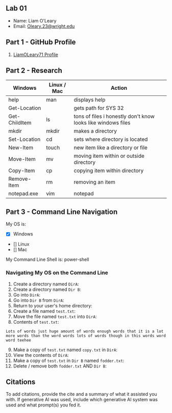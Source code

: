 ## Lab 01

- Name: Liam O'Leary
- Email: Oleary.23@wright.edu

## Part 1 - GitHub Profile

1. [ LiamOLeary71 Profile](https://github.com/LiamOLeary71)

## Part 2 - Research

| Windows | Linux / Mac | Action |
| ---     | ---         | ---    |
| help    | man         |   displays help     |
| Get-Location |    |    gets path for SYS 32  |
| Get-ChildItem | ls    |    tons of files i honestly don't know looks like windows files   |
|  mkdir  |    mkdir    |    makes a directory    |
| Set-Location | cd     |     sets where directory is located   |
| New-Item | touch      |    new item like a directory  or file |
| Move-Item | mv        |    moving item within or outside directory    |
| Copy-Item | cp        |     copying item within directory   |
| Remove-Item | rm      |     removing an item   |
| notepad.exe | vim     |   notepad     |

## Part 3 - Command Line Navigation

My OS is:
- [x] Windows
- [] Linux
- [] Mac

My Command Line Shell is: power-shell

### Navigating My OS on the Command Line

1. Create a directory named `DirA`:
2. Create a directory named `Dir B`:
3. Go into `DirA`:
4. Go into `Dir B` from `DirA`:
5. Return to your user's home directory:
6. Create a file named `test.txt`:
7. Move the file named `test.txt` into `DirA`:
8. Contents of `test.txt`:
```
Lots of words just huge amount of words enough words that it is a lot more words than the word words lots of words though in this words word word teehee
```
9. Make a copy of `test.txt` named `copy.txt` in `DirA`:
10. View the contents of `DirA`: 
11. Make a copy of `test.txt` in `Dir B` named `fodder.txt`:
12. Delete / remove both `fodder.txt` AND `Dir B`:

## Citations

To add citations, provide the cite and a summary of what it assisted you with.  If generative AI was used, include which generative AI system was used and what prompt(s) you fed it.




